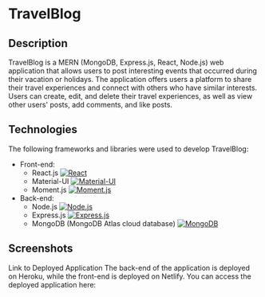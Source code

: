 # TravelBlog
      
## Description
TravelBlog is a MERN (MongoDB, Express.js, React, Node.js) web application that allows users to post interesting events that occurred during their vacation or holidays. The application offers users a platform to share their travel experiences and connect with others who have similar interests. Users can create, edit, and delete their travel experiences, as well as view other users' posts, add comments, and like posts.
 
## Technologies
The following frameworks and libraries were used to develop TravelBlog:
*	Front-end:
    *	React.js  [![React](https://img.shields.io/badge/React-16.14.0-blue?style=flat-square&logo=react)](https://reactjs.org/)
    *	Material-UI [![Material-UI](https://img.shields.io/badge/Material--UI-4.11.2-purple?style=flat-square&logo=material-ui)](https://material-ui.com/)  
    *	Moment.js  [![Moment.js](https://img.shields.io/badge/Moment.js-2.29.1-blue?style=flat-square&logo=moment-js)](https://momentjs.com/)
*	Back-end:
    *	Node.js  [![Node.js](https://img.shields.io/badge/Node.js-14.15.0-green?style=flat-square&logo=node.js)](https://nodejs.org/)
    *	Express.js  [![Express.js](https://img.shields.io/badge/Express.js-4.17.1-white?style=flat-square&logo=express)](https://expressjs.com/)
    *	MongoDB (MongoDB Atlas cloud database)  [![MongoDB](https://img.shields.io/badge/MongoDB-4.4.4-green?style=flat-square&logo=mongodb)](https://www.mongodb.com/)


## Screenshots
   
Link to Deployed Application
The back-end of the application is deployed on Heroku, while the front-end is deployed on Netlify. You can access the deployed application here:





